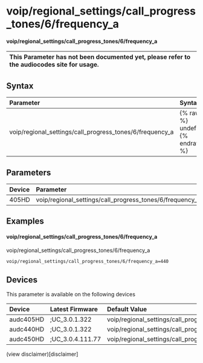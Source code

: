 ﻿---
description: voip/regional_settings/call_progress_tones/6/frequency_a
search: false
---

# voip/regional_settings/call_progress_tones/6/frequency_a

#### voip/regional_settings/call_progress_tones/6/frequency_a


| This Parameter has not been documented yet, please refer to the audiocodes site for usage.  |
| :--- |

## Syntax
| Parameter | Syntax |
| :--- | :--- |
|voip/regional_settings/call_progress_tones/6/frequency_a | {% raw %} undefined {% endraw %} |

## Parameters
|Device|Parameter|value|Description|
|:---|:---|:---|:---|
| 405HD | voip/regional_settings/call_progress_tones/6/frequency_a |  |  |

## Examples
#### voip/regional_settings/call_progress_tones/6/frequency_a

voip/regional_settings/call_progress_tones/6/frequency_a

```
voip/regional_settings/call_progress_tones/6/frequency_a=440
```

## Devices
This parameter is available on the following devices

| Device | Latest Firmware | Default Value |
|:---|:---|:---|
| audc405HD | ;UC_3.0.1.322 | voip/regional_settings/call_progress_tones/6/frequency_a=440 
| audc440HD | ;UC_3.0.1.322 | voip/regional_settings/call_progress_tones/6/frequency_a=440 
| audc450HD | ;UC_3.0.4.111.77 | voip/regional_settings/call_progress_tones/6/frequency_a=440 

(view disclaimer)[disclaimer]
